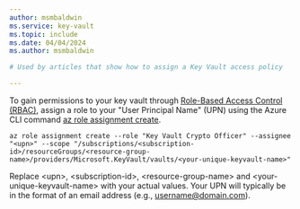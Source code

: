 ```yaml
---
author: msmbaldwin
ms.service: key-vault
ms.topic: include
ms.date: 04/04/2024
ms.author: msmbaldwin

# Used by articles that show how to assign a Key Vault access policy

---
```


To gain permissions to your key vault through [Role-Based Access Control (RBAC)](/azure/key-vault/general/rbac-guide), assign a role to your "User Principal Name" (UPN) using the Azure CLI command [az role assignment create](/cli/azure/role/assignment#az-role-assignment-create).

```azurecli
az role assignment create --role "Key Vault Crypto Officer" --assignee "<upn>" --scope "/subscriptions/<subscription-id>/resourceGroups/<resource-group-name>/providers/Microsoft.KeyVault/vaults/<your-unique-keyvault-name>"
```

Replace \<upn\>, \<subscription-id\>, \<resource-group-name\> and \<your-unique-keyvault-name\> with your actual values. Your UPN will typically be in the format of an email address (e.g., username@domain.com).

